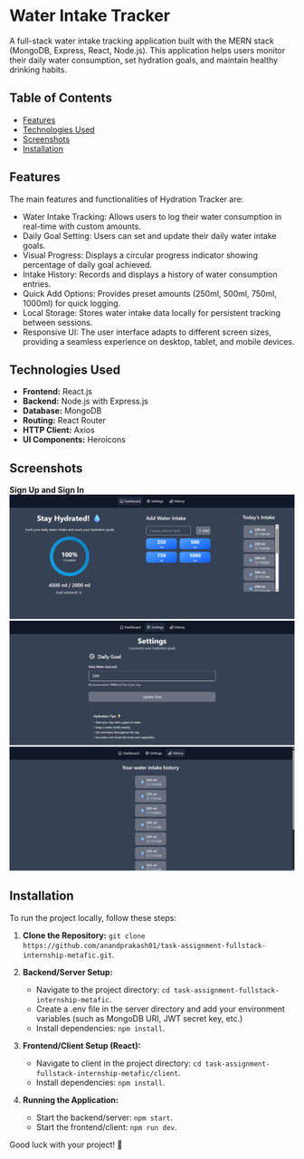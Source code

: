 # Water Intake Tracker

A full-stack water intake tracking application built with the MERN stack (MongoDB, Express, React, Node.js). This application helps users monitor their daily water consumption, set hydration goals, and maintain healthy drinking habits.

## Table of Contents

-   [Features](#features)
-   [Technologies Used](#Technologies-Used)
-   [Screenshots](#screenshots)
-   [Installation](#installation)

## Features

The main features and functionalities of Hydration Tracker are:

-   Water Intake Tracking: Allows users to log their water consumption in real-time with custom amounts.
-   Daily Goal Setting: Users can set and update their daily water intake goals.
-   Visual Progress: Displays a circular progress indicator showing percentage of daily goal achieved.
-   Intake History: Records and displays a history of water consumption entries.
-   Quick Add Options: Provides preset amounts (250ml, 500ml, 750ml, 1000ml) for quick logging.
-   Local Storage: Stores water intake data locally for persistent tracking between sessions.
-   Responsive UI: The user interface adapts to different screen sizes, providing a seamless experience on desktop, tablet, and mobile devices.

## Technologies Used

-   **Frontend:** React.js
-   **Backend:** Node.js with Express.js
-   **Database:** MongoDB
-   **Routing:** React Router
-   **HTTP Client:** Axios
-   **UI Components:** Heroicons

## Screenshots

**Sign Up and Sign In**
![Dashboard](./client/src/assets/git/dashboard.png)
![Settings](./client/src/assets/git/setting.png)
![History](./client/src/assets/git/history.png)

## Installation

To run the project locally, follow these steps:

1. **Clone the Repository:** `git clone https://github.com/anandprakash01/task-assignment-fullstack-internship-metafic.git`.

2. **Backend/Server Setup:**

    - Navigate to the project directory: `cd task-assignment-fullstack-internship-metafic`.
    - Create a .env file in the server directory and add your environment variables (such as MongoDB URI, JWT secret key, etc.)
    - Install dependencies: `npm install`.

3. **Frontend/Client Setup (React):**

    - Navigate to client in the project directory: `cd task-assignment-fullstack-internship-metafic/client`.
    - Install dependencies: `npm install`.

4. **Running the Application:**
    - Start the backend/server: `npm start`.
    - Start the frontend/client: `npm run dev`.

Good luck with your project! 🚀
